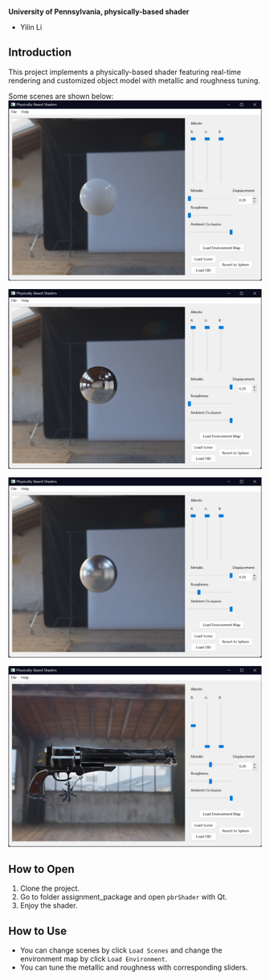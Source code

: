 **University of Pennsylvania, physically-based shader**

* Yilin Li

## Introduction 
This project implements a physically-based shader featuring real-time rendering and customized object model
with metallic and roughness tuning. 

Some scenes are shown below:
![](results/p1.png)

![](results/p2.png)

![](results/p3.png)

![](results/p4.png)

## How to Open 
1. Clone the project.
2. Go to folder assignment_package and open `pbrShader` with Qt.
3. Enjoy the shader.

## How to Use 
- You can change scenes by click `Load Scenes` and change the environment map by click `Load Environment`.
- You can tune the metallic and roughness with corresponding sliders. 
